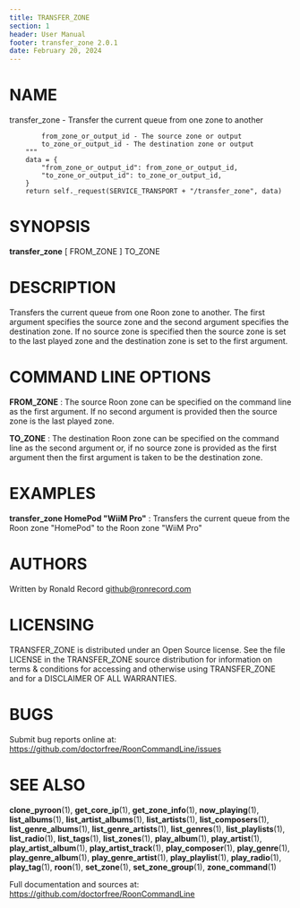 ```yaml
---
title: TRANSFER_ZONE
section: 1
header: User Manual
footer: transfer_zone 2.0.1
date: February 20, 2024
---
```

# NAME
transfer_zone - Transfer the current queue from one zone to another

            from_zone_or_output_id - The source zone or output
            to_zone_or_output_id - The destination zone or output
        """
        data = {
            "from_zone_or_output_id": from_zone_or_output_id,
            "to_zone_or_output_id": to_zone_or_output_id,
        }
        return self._request(SERVICE_TRANSPORT + "/transfer_zone", data)


# SYNOPSIS
**transfer_zone** [ FROM_ZONE ] TO_ZONE

# DESCRIPTION
Transfers the current queue from one Roon zone to another. The first argument specifies the source zone and the second argument specifies the destination zone. If no source zone is specified then the source zone is set to the last played zone and the destination zone is set to the first argument.

# COMMAND LINE OPTIONS
**FROM_ZONE**
: The source Roon zone can be specified on the command line as the first argument. If no second argument is provided then the source zone is the last played zone.

**TO_ZONE**
: The destination Roon zone can be specified on the command line as the second argument or, if no source zone is provided as the first argument then the first argument is taken to be the destination zone.

# EXAMPLES
**transfer_zone HomePod "WiiM Pro"**
: Transfers the current queue from the Roon zone "HomePod" to the Roon zone "WiiM Pro"

# AUTHORS
Written by Ronald Record github@ronrecord.com

# LICENSING
TRANSFER_ZONE is distributed under an Open Source license.
See the file LICENSE in the TRANSFER_ZONE source distribution
for information on terms &amp; conditions for accessing and
otherwise using TRANSFER_ZONE and for a DISCLAIMER OF ALL WARRANTIES.

# BUGS
Submit bug reports online at: https://github.com/doctorfree/RoonCommandLine/issues

# SEE ALSO
**clone_pyroon**(1), **get_core_ip**(1), **get_zone_info**(1), **now_playing**(1), **list_albums**(1), **list_artist_albums**(1), **list_artists**(1), **list_composers**(1), **list_genre_albums**(1), **list_genre_artists**(1), **list_genres**(1), **list_playlists**(1), **list_radio**(1), **list_tags**(1), **list_zones**(1), **play_album**(1), **play_artist**(1), **play_artist_album**(1), **play_artist_track**(1), **play_composer**(1), **play_genre**(1), **play_genre_album**(1), **play_genre_artist**(1), **play_playlist**(1), **play_radio**(1), **play_tag**(1), **roon**(1), **set_zone**(1), **set_zone_group**(1), **zone_command**(1)

Full documentation and sources at: https://github.com/doctorfree/RoonCommandLine

